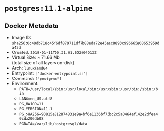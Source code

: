 # `postgres:11.1-alpine`

## Docker Metadata

- Image ID: `sha256:0c49db718c45f6df879711df7b88eda72e45aac8893c996665e08653959da45d`
- Created: `2019-01-11T00:31:01.852804613Z`
- Virtual Size: ~ 71.66 Mb  
  (total size of all layers on-disk)
- Arch: `linux`/`amd64`
- Entrypoint: `["docker-entrypoint.sh"]`
- Command: `["postgres"]`
- Environment:
  - `PATH=/usr/local/sbin:/usr/local/bin:/usr/sbin:/usr/bin:/sbin:/bin`
  - `LANG=en_US.utf8`
  - `PG_MAJOR=11`
  - `PG_VERSION=11.1`
  - `PG_SHA256=90815e812874831e9a4bf6e1136bf73bc2c5a0464ef142e2dfea40cda206db08`
  - `PGDATA=/var/lib/postgresql/data`
